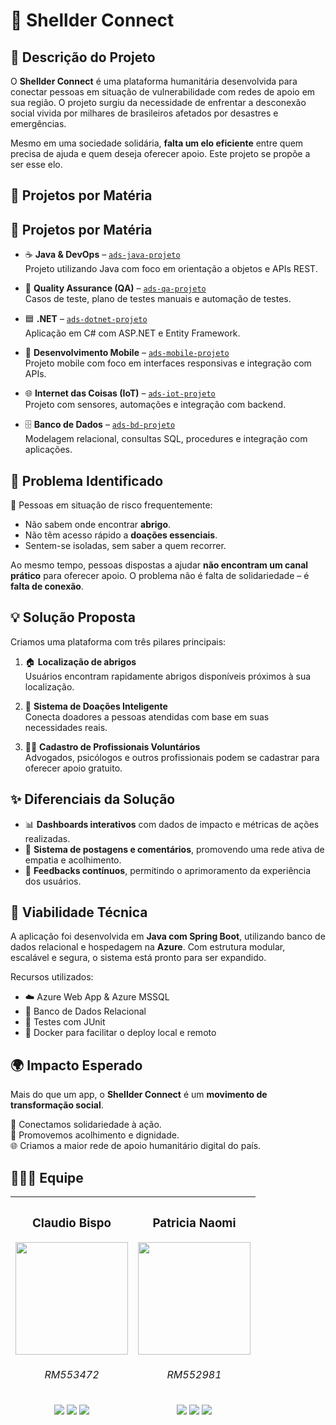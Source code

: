 
# 🐚 Shellder Connect

## 📌 Descrição do Projeto

O **Shellder Connect** é uma plataforma humanitária desenvolvida para conectar pessoas em situação de vulnerabilidade com redes de apoio em sua região. O projeto surgiu da necessidade de enfrentar a desconexão social vivida por milhares de brasileiros afetados por desastres e emergências.  

Mesmo em uma sociedade solidária, **falta um elo eficiente** entre quem precisa de ajuda e quem deseja oferecer apoio. Este projeto se propõe a ser esse elo.

## 📁 Projetos por Matéria

## 📁 Projetos por Matéria

- ☕ **Java & DevOps** – [`ads-java-projeto`](https://github.com/shellder-connect/backend-java)  
  Projeto utilizando Java com foco em orientação a objetos e APIs REST.

- 🧪 **Quality Assurance (QA)** – [`ads-qa-projeto`](https://github.com/shellder-connect/qa)  
  Casos de teste, plano de testes manuais e automação de testes.

- 🟦 **.NET** – [`ads-dotnet-projeto`](https://github.com/shellder-connect/dotnet)  
  Aplicação em C# com ASP.NET e Entity Framework.

- 📱 **Desenvolvimento Mobile** – [`ads-mobile-projeto`](https://github.com/shellder-connect/mobile)  
  Projeto mobile com foco em interfaces responsivas e integração com APIs.

- 🌐 **Internet das Coisas (IoT)** – [`ads-iot-projeto`](https://github.com/shellder-connect/iot)  
  Projeto com sensores, automações e integração com backend.

- 🗄️ **Banco de Dados** – [`ads-bd-projeto`](https://github.com/shellder-connect/database)  
  Modelagem relacional, consultas SQL, procedures e integração com aplicações.

  
## 🧩 Problema Identificado

🚨 Pessoas em situação de risco frequentemente:

- Não sabem onde encontrar **abrigo**.
- Não têm acesso rápido a **doações essenciais**.
- Sentem-se isoladas, sem saber a quem recorrer.

Ao mesmo tempo, pessoas dispostas a ajudar **não encontram um canal prático** para oferecer apoio. O problema não é falta de solidariedade – é **falta de conexão**.


## 💡 Solução Proposta

Criamos uma plataforma com três pilares principais:

1. 🏠 **Localização de abrigos**  
   Usuários encontram rapidamente abrigos disponíveis próximos à sua localização.

2. 🎁 **Sistema de Doações Inteligente**  
   Conecta doadores a pessoas atendidas com base em suas necessidades reais.

3. 👩‍⚕️ **Cadastro de Profissionais Voluntários**  
   Advogados, psicólogos e outros profissionais podem se cadastrar para oferecer apoio gratuito.

## ✨ Diferenciais da Solução

- 📊 **Dashboards interativos** com dados de impacto e métricas de ações realizadas.
- 💬 **Sistema de postagens e comentários**, promovendo uma rede ativa de empatia e acolhimento.
- 🧠 **Feedbacks contínuos**, permitindo o aprimoramento da experiência dos usuários.

## 🚀 Viabilidade Técnica

A aplicação foi desenvolvida em **Java com Spring Boot**, utilizando banco de dados relacional e hospedagem na **Azure**. Com estrutura modular, escalável e segura, o sistema está pronto para ser expandido.

Recursos utilizados:

- ☁️ Azure Web App & Azure MSSQL
- 🐘 Banco de Dados Relacional
- 🧪 Testes com JUnit
- 🐳 Docker para facilitar o deploy local e remoto

## 🌍 Impacto Esperado

Mais do que um app, o **Shellder Connect** é um **movimento de transformação social**.

💙 Conectamos solidariedade à ação.  
🛟 Promovemos acolhimento e dignidade.  
🌐 Criamos a maior rede de apoio humanitário digital do país.

## 🧑‍🤝‍🧑 Equipe

| <h3>Claudio Bispo</h3><img src="https://avatars.githubusercontent.com/u/110735259?v=4" width=180px> <h6>RM553472</h6> <a href="https://github.com/claubis"><img src="https://img.shields.io/badge/github-%23121011.svg?style=for-the-badge&logo=github&logoColor=white"></a> <a href="https://www.linkedin.com/in/claudiosbispo"><img src="https://img.shields.io/badge/linkedin-%230077B5.svg?style=for-the-badge&logo=linkedin&logoColor=white"></a> <a href="https://www.instagram.com/_claudiobispo/"><img src="https://img.shields.io/badge/Instagram-%23E4405F.svg?style=for-the-badge&logo=Instagram&logoColor=white"></a>|<h3>Patricia Naomi</h3> <img src="https://avatars.githubusercontent.com/u/132932532?v=4" width=180px><h6>RM552981</h6> <a href="https://github.com/patinaomi"><img src="https://img.shields.io/badge/github-%23121011.svg?style=for-the-badge&logo=github&logoColor=white"></a> <a href="https://www.linkedin.com/in/patinaomi/"><img src="https://img.shields.io/badge/linkedin-%230077B5.svg?style=for-the-badge&logo=linkedin&logoColor=white"></a> <a href="https://www.instagram.com/naomipati/"><img src="https://img.shields.io/badge/Instagram-%23E4405F.svg?style=for-the-badge&logo=Instagram&logoColor=white"></a>|
|--|--|
